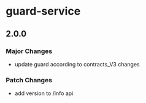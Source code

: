 # guard-service

## 2.0.0

### Major Changes

- update guard according to contracts_V3 changes

### Patch Changes

- add version to /info api
